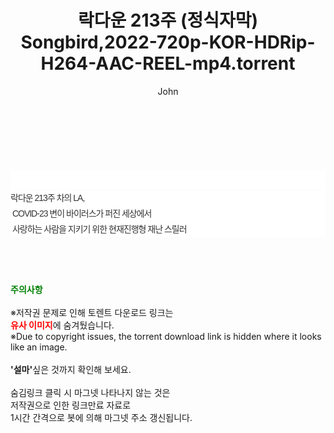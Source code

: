 ﻿---
layout: post
title:  "락다운 213주 (정식자막) Songbird,2022-720p-KOR-HDRip-H264-AAC-REEL-mp4.torrent"
author: John
categories: [ 영화 ]
tags: [  ]
image:  
description: "락다운 213주 (정식자막) Songbird,2022-720p-KOR-HDRip-H264-AAC-REEL-mp4 torrent 정보 공유"
toc: true
toc_sticky: true
---

<br>
<div class="view-img">
<a class="view_image" href="http://torrentmobile60.com/bbs/view_image.php?fn=%2Fdata%2Ffile%2Fmovie%2F2345726642_d1htZ05p_6d5d2dc5c7bc963d6680b2d3f55cbfedf2d07422.jpg" target="_blank"><img alt="" class="img-tag" content="http://torrentmobile60.com/data/file/movie/2345726642_d1htZ05p_6d5d2dc5c7bc963d6680b2d3f55cbfedf2d07422.jpg" itemprop="image" src="http://torrentmobile60.com/data/file/movie/2345726642_d1htZ05p_6d5d2dc5c7bc963d6680b2d3f55cbfedf2d07422.jpg"/></a><a class="view_image" href="http://torrentmobile60.com/bbs/view_image.php?fn=%2Fdata%2Ffile%2Fmovie%2F2345726642_rMQPslnF_549d812284ed3f7bf319b96861fbd12a0b2928c3.jpg" target="_blank"><img alt="" class="img-tag" content="http://torrentmobile60.com/data/file/movie/2345726642_rMQPslnF_549d812284ed3f7bf319b96861fbd12a0b2928c3.jpg" itemprop="image" src="http://torrentmobile60.com/data/file/movie/2345726642_rMQPslnF_549d812284ed3f7bf319b96861fbd12a0b2928c3.jpg"/></a></div><div class="view-content" itemprop="description">
<p><br/></p><div class="title_area" style="margin:0px 0px 9px;padding:0px;list-style:none;font-size:12px;font-family:'나눔고딕', NanumGothic, '돋움', Dotum, Helvetica, 'AppleSDGothicNeo-Medium', AppleGothic, sans-serif;height:30px;float:none;background-color:rgb(255,255,255);"><h4 class="h_story" style="margin:5px 10px 0px 0px;padding:0px;list-style:none;font-size:12px;font-family:'돋움', sans-serif;height:18px;width:49px;background:url(&quot;https://ssl.pstatic.net/static/movie/2020/10/h_tx_sp5.png&quot;) no-repeat 0px -17px;float:left;"><strong class="blind" style="margin:0px;padding:0px;list-style:none;font-size:0px;font-family:inherit;color:inherit;width:1px;height:1px;line-height:0;">줄거리</strong></h4></div><p class="con_tx" style="margin-top:-7px;margin-bottom:-6px;list-style:none;font-size:14px;font-family:'나눔고딕', NanumGothic, '돋움', Dotum, Helvetica, 'AppleSDGothicNeo-Medium', AppleGothic, sans-serif;color:rgb(51,51,51);background-image:url(&quot;https://ssl.pstatic.net/static/movie/2014/01/blank.gif&quot;);letter-spacing:-1px;line-height:25px;background-color:rgb(255,255,255);">락다운 213주 차의 LA,<br style="list-style:none;font-size:12px;font-family:'돋움', sans-serif;color:rgb(0,0,0);"/> COVID-23 변이 바이러스가 퍼진 세상에서<br style="list-style:none;font-size:12px;font-family:'돋움', sans-serif;color:rgb(0,0,0);"/> 사랑하는 사람을 지키기 위한 현재진행형 재난 스릴러</p> </div>
    
<br><br><br>
<p data-ke-size="size16"><b><span style="color: green;">주의사항</span></b><br /><br />※저작권 문제로 인해 토렌트 다운로드 링크는<br /><b><span style="color: red;">유사 이미지</span></b>에 숨겨뒀습니다.<br />※Due to copyright issues, the torrent download link is hidden where it looks like an image.<br /><br /><b>'설마'</b>싶은 것까지 확인해 보세요.<br /><br />숨김링크 클릭 시 마그넷 나타나지 않는 것은<br />저작권으로 인한 링크만료 자료로<br />1시간 간격으로 봇에 의해 마그넷 주소 갱신됩니다.</p>
